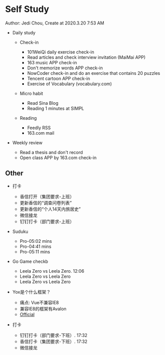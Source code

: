 # Self Study

Author: Jedi Chou, Create at 2020.3.20 7:53 AM

* Daily study
  * Check-in
    * 101WeiQi daily exercise check-in
    * Read articles and check interview invitation (MaiMai APP)
    * 163 music APP check-in
    * Don't memorize words APP check-in
    * NowCoder check-in and do an exercise that contains 20 puzzles
    * Tencent cartoon APP check-in
    * Exercise of Vocabulary (vocabulary.com)

  * Micro habit
    * Read Sina Blog
    * Reading 1 minutes at SIMPL

  * Reading
    * Feedly RSS
    * 163.com mail

* Weekly review
  * Read a thesis and don't record
  * Open class APP by 163.com check-in

## Other

* 打卡
  * 香信打开（集团要求-上班）
  * 更新香信的“调查问卷列表”
  * 更新香信的“个人14天内旅居史”
  * 微信接龙
  * 钉钉打卡（部门要求-上班）

* Suduku
  * Pro-05:02 mins
  * Pro-04:41 mins
  * Pro-05:11 mins

* Go Game checkb
  * Leela Zero vs Leela Zero. 12:06
  * Leela Zero vs Leela Zero
  * Leela Zero vs Leela Zero

* Yox是个什么框架？
  * 痛点: Vue不兼容IE8
  * 兼容IE8的框架有Avalon
  * [Official](https://github.com/yoxjs/yox)
  
* 打卡
  * 钉钉打卡（部门要求-下班）. 17:32
  * 香信打卡（集团要求-下班）. 17:32
  * 微信接龙

